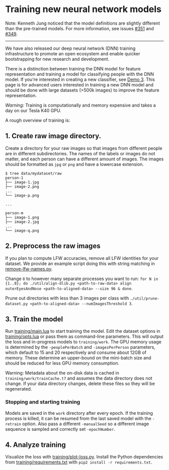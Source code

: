 # Training new neural network models

Note: Kenneth Jung noticed that the model definitions are slightly
different than the pre-trained models.
For more information, see issues
[#351](https://github.com/cmusatyalab/openface/issues/351) and
[#349](https://github.com/cmusatyalab/openface/issues/349).

---

We have also released our deep neural network (DNN)
training infrastructure to promote an open ecosystem and enable quicker
bootstrapping for new research and development.

There is a distinction between training the DNN model for feature representation
and training a model for classifying people with the DNN model.
If you're interested in creating a new classifier,
see [Demo 3](http://cmusatyalab.github.io/openface/demo-3-classifier/).
This page is for advanced users interested in training a new DNN model
and should be done with large datasets (>500k images) to improve the
feature representation.

*Warning:* Training is computationally and memory expensive and takes a
day on our Tesla K40 GPU.

A rough overview of training is:

## 1. Create raw image directory.
Create a directory for your raw images so that images from different
people are in different subdirectories. The names of the labels or
images do not matter, and each person can have a different amount of images.
The images should be formatted as `jpg` or `png` and have
a lowercase extension.

```
$ tree data/mydataset/raw
person-1
├── image-1.jpg
├── image-2.png
...
└── image-p.png

...

person-m
├── image-1.png
├── image-2.jpg
...
└── image-q.png
```


## 2. Preprocess the raw images
If you plan to compute LFW accuracies, remove all LFW identities for your dataset.
We provide an example script doing this with string matching in
[remove-lfw-names.py](https://github.com/cmusatyalab/openface/blob/master/data/casia-facescrub/remove-lfw-names.py).

Change `8` to however many
separate processes you want to run:
`for N in {1..8}; do ./util/align-dlib.py <path-to-raw-data> align outerEyesAndNose <path-to-aligned-data> --size 96 & done`.

Prune out directories with less than 3 images per class with
`./util/prune-dataset.py <path-to-aligned-data> --numImagesThreshold 3`.

<!-- Split the dataset into `train` and `val` subdirectories -->
<!-- with `./util/create-train-val-split.py <path-to-aligned-data> <validation-ratio>`. -->
<!-- One option could be to have all of your data in `train` and -->
<!-- then validate the model with the LFW experiment. -->

## 3. Train the model
Run [training/main.lua](https://github.com/cmusatyalab/openface/blob/master/training/main.lua) to start training the model.
Edit the dataset options in [training/opts.lua](https://github.com/cmusatyalab/openface/blob/master/training/opts.lua) or
pass them as command-line parameters.
This will output the loss and in-progress models to `training/work`.
The GPU memory usage is determined by the `-peoplePerBatch` and
`-imagesPerPerson` parameters, which default to 15 and 20 respectively
and consume about 12GB of memory.
These determine an upper-bound on the mini-batch size and
should be reduced for less GPU memory consumption.

Warning: Metadata about the on-disk data is cached in
`training/work/trainCache.t7` and assumes
the data directory does not change.
If your data directory changes, delete these
files so they will be regenerated.

### Stopping and starting training
Models are saved in the `work` directory after every epoch.
If the training process is killed, it can be resumed from
the last saved model with the `-retrain` option.
Also pass a different `-manualSeed` so a different image
sequence is sampled and correctly set `-epochNumber`.

## 4. Analyze training
Visualize the loss with [training/plot-loss.py](https://github.com/cmusatyalab/openface/blob/master/training/plot-loss.py).
Install the Python dependencies from
[training/requirements.txt](https://github.com/cmusatyalab/openface/blob/master/training/requirements.txt)
with `pip2 install -r requirements.txt`.
